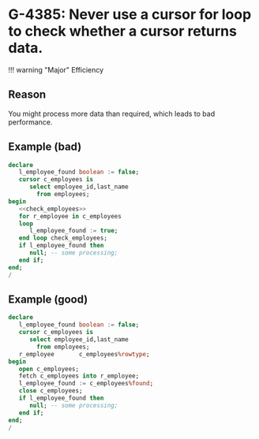 # G-4385: Never use a cursor for loop to check whether a cursor returns data.

!!! warning "Major"
    Efficiency

## Reason

You might process more data than required, which leads to bad performance.

## Example (bad)

``` sql
declare
   l_employee_found boolean := false;
   cursor c_employees is
      select employee_id,last_name
        from employees;
begin
   <<check_employees>>
   for r_employee in c_employees
   loop
      l_employee_found := true;
   end loop check_employees;
   if l_employee_found then
      null; -- some processing;
   end if;
end;
/
```

## Example (good)

``` sql
declare
   l_employee_found boolean := false;
   cursor c_employees is
      select employee_id,last_name
        from employees;
   r_employee       c_employees%rowtype;
begin
   open c_employees;
   fetch c_employees into r_employee;
   l_employee_found := c_employees%found;
   close c_employees;
   if l_employee_found then
      null; -- some processing;
   end if;
end;
/
```